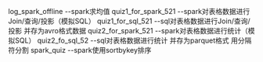 log_spark_offline   --spark求均值
quiz1_for_spark_521  --spark对表格数据进行Join/查询/投影（模拟SQL）
quiz1_for_sql_521  --sql对表格数据进行Join/查询/投影 并存为avro格式数据
quiz2_for_spark_521  --spark对表格数据进行统计（模拟SQL）
quiz2_fo_sql_52   --sql对表格数据进行统计 并存为parquet格式 用分隔符分割
spark_quiz  --spark使用sortbykey排序

